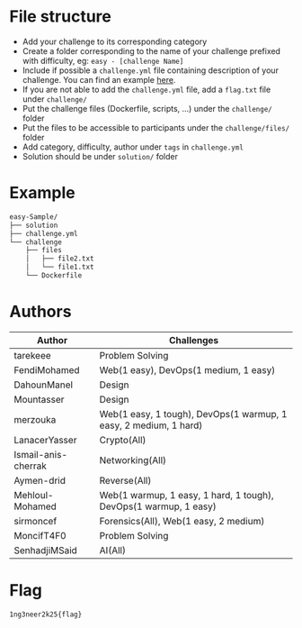 # File structure
- Add your challenge to its corresponding category
- Create a folder corresponding to the name of your challenge prefixed with difficulty, eg: `easy - [challenge Name]`
- Include if possible a `challenge.yml` file containing description of your challenge. You can find an example 
[here](https://github.com/CTFd/ctfcli/blob/master/ctfcli/spec/challenge-example.yml).
- If you are not able to add the `challenge.yml` file, add a `flag.txt` file under `challenge/`
- Put the challenge files (Dockerfile, scripts, ...) under the `challenge/` folder
- Put the files to be accessible to participants under the `challenge/files/` folder
- Add category, difficulty, author under `tags` in `challenge.yml`
- Solution should be under `solution/` folder
# Example
```bash
easy-Sample/
├── solution
├── challenge.yml
└── challenge
    ├── files
    │   ├── file2.txt
    │   └── file1.txt
    └── Dockerfile
```

# Authors
| Author              | Challenges                                           |
|---------------------|------------------------------------------------------|
| tarekeee           | Problem Solving                                      |
| FendiMohamed       | Web(1 easy), DevOps(1 medium, 1 easy)                |
| DahounManel        | Design                                               |
| Mountasser         | Design                                               |
| merzouka          | Web(1 easy, 1 tough), DevOps(1 warmup, 1 easy, 2 medium, 1 hard) |
| LanacerYasser      | Crypto(All)                                          |
| Ismail-anis-cherrak | Networking(All)                                     |
| Aymen-drid        | Reverse(All)                                         |
| Mehloul-Mohamed   | Web(1 warmup, 1 easy, 1 hard, 1 tough), DevOps(1 warmup, 1 easy) |
| sirmoncef         | Forensics(All), Web(1 easy, 2 medium)                 |
| MoncifT4F0        | Problem Solving                                      |
| SenhadjiMSaid     | AI(All)                                              |
# Flag
`1ng3neer2k25{flag}`
